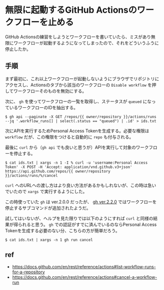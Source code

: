 # 無限に起動するGitHub Actionsのワークフローを止める

GitHub Actionsの練習をしようとワークフローを書いていたら、ミスがあり無限にワークフローが起動するようになってしまったので、それをどういうふうに停止したか。

## 手順

まず最初に、これ以上ワークフローが起動しないようにブラウザでリポジトリにアクセスし、Actionsのタブから該当のワークフローの `Disable workflow` を押してワークフローそのものを無効にする。

次に、 `gh` を使ってワークフローの一覧を取得し、ステータスが `queued` になっているワークフローのIDを抽出する。

```console
$ gh api --paginate -X GET /repos/{{ owner/repository }}/actions/runs --jq '.workflow_runs[] | select(.status == "queued") | .id' > ids.txt
```

次にAPIを実行するためPersonal Access Tokenを生成する。必要な権限は `workflow` だが、この権限をつけると自動的に `repo` も付与される。

最後に `curl` から（`gh api` でも良いと思うが）APIを実行して対象のワークフローを停止する。

```console
$ cat ids.txt | xargs -n 1 -I % curl -u 'username:Personal Access Token' -X POST -H 'Accept: application/vnd.github.v3+json' https://api.github.com/repos/{{ owner/repository }}/actions/runs/%/cancel
```

`curl` へのURLへの渡し方はより良い方法があるかもしれないが、この時は急いでいたので `xargs` で実行するようにした。

この時使っていた `gh` は ver.2.0.0 だったが、 [gh ver.2.2.0](https://github.com/cli/cli/releases/tag/v2.2.0) ではワークフローを停止するサブコマンドが追加されたようだ。

試してはいないが、ヘルプを見た限りでは以下のようにすれば `curl` と同様の結果が得られると思う。 `gh` での認証がすでに済んでいるのならPersonal Access Tokenを生成する必要のない分、こちらの方が簡単だろう。

```console
$ cat ids.txt | xargs -n 1 gh run cancel
```

## ref

- https://docs.github.com/en/rest/reference/actions#list-workflow-runs-for-a-repository
- https://docs.github.com/en/rest/reference/actions#cancel-a-workflow-run
